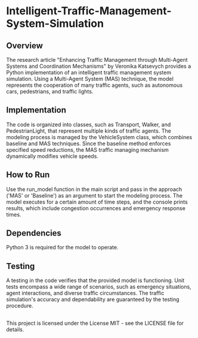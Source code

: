 # Intelligent-Traffic-Management-System-Simulation
## Overview
The research article "Enhancing Traffic Management through Multi-Agent Systems and Coordination Mechanisms" by Veronika Katsevych provides a Python implementation of an intelligent traffic management system simulation. Using a Multi-Agent System (MAS) technique, the model represents the cooperation of many traffic agents, such as autonomous cars, pedestrians, and traffic lights.

## Implementation
The code is organized into classes, such as Transport, Walker, and PedestrianLight, that represent multiple kinds of traffic agents. The modeling process is managed by the VehicleSystem class, which combines baseline and MAS techniques. Since the baseline method enforces specified speed reductions, the MAS traffic managing mechanism dynamically modifies vehicle speeds.

## How to Run
Use the run_model function in the main script and pass in the approach ('MAS' or 'Baseline') as an argument to start the modeling process.  The model executes for a certain amount of time steps, and the console prints results, which include congestion occurrences and emergency response times.

## Dependencies
Python 3 is required for the model to operate.  

## Testing
A testing in the code verifies that the provided model is functioning. Unit tests encompass a wide range of scenarios, such as emergency situations, agent interactions, and diverse traffic circumstances. The traffic simulation's accuracy and dependability are guaranteed by the testing procedure.

##
This project is licensed under the License MIT - see the LICENSE file for details.
